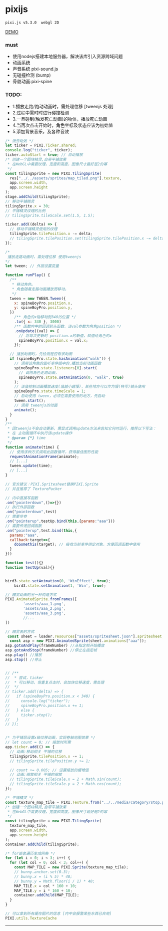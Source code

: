 # pixijs
`pixi.js v5.3.0  webgl 2D`

[DEMO](https://lokavit.github.io/notes/pixijs/pixijs.html)

<!-- <a href="https://lokavit.github.io/notes/pixijs/pixijs.html">Pixijs demo</a> -->

### must
- 使用nodejs搭建本地服务器，解决该库引入资源跨域问题
- 动画系统
- 声音系统 pixi-sound.js
- 无碰撞检测 (bump)
- 骨骼动画:pixi-spine

<!--
渲染:pixijs
切图:需使用第三方工具，texturepacker(精灵表打包和压缩的工具)。pixi内(Sprite sheet)
动画:pixi自带动画系统，以png数组形式,逐帧播放
骨骼:spine。pixi支持使用,所需文件(png,json,atlas)需在spine中制作(非免费)

// 改变精灵色调,赋值一个十六进制颜色值。默认白色（0xFFFFFF）没有色调
sprite.tint = 0xFFFF660;

-->

 <!-- 故事线，场景搭建
1.地表层:地面(平铺/动效快)
2.景物层:建筑及树木等静态物
3.天空层:天空盒(平铺/动效慢)
4.流云层:需有流云动效,PIXI.TilingSprite+ticker.add()
 
  -->

### TODO:

- 1.播放走路/跑动动画时，需处理位移 [tweenjs 处理]
- 2.过程中需时时进行碰撞检测
- 3.一旦碰到(触发死亡动画)的物体，播放死亡动画
- 4.当再次点击开始时，角色坐标及状态应该为初始值
- 5.添加背景音乐，及各种音效

```js
/* 流云动效 */
let ticker = PIXI.Ticker.shared;
console.log("ticker", ticker);
ticker.autoStart = true; // 自动播放
/* 创建一个图块精灵,自带平铺效果
 * 在WebGL中需要纹理，宽度和高度，图像尺寸最好是2的幂
 */
const tilingSprite = new PIXI.TilingSprite(
  res["../../assets/sprites/map_tiled.png"].texture,
  app.screen.width,
  app.screen.height
);
stage.addChild(tilingSprite);
// 移动平铺精灵
tilingSprite.x = 30;
// 平铺精灵纹理的比例
// tilingSprite.tileScale.set(1.5, 1.5);

ticker.add((delta) => {
  // 移动平铺精灵使用的纹理
  tilingSprite.tilePosition.x -= delta;
  // tilingSprite.tilePosition.set(tilingSprite.tilePosition.x -= delta,tilingSprite.tilePosition.y)
});
```

```js
/*
 播放走路动画时，需处理位移 使用tweenjs
*/
let tween; // 外层设置变量

function runPlay() {
  /**
   * 移动角色。
   * 角色随着走路动画播放而移动。
   */
  tween = new TWEEN.Tween({
    x: spineBoyPro.position.x,
    y: spineBoyPro.position.y,
  })
    /** 角色的x轴移动到340的位置 */
    .to({ x: 340 }, 3000)
    /** 函数内中的回调箭头函数，该val参数为角色position */
    .onUpdate((val) => {
      // 将每次更新时 position.x的新值，赋值给角色的x
      spineBoyPro.position.x = val.x;
    });

  // 播放动画时，先检测是否有该动画
  if (spineBoyPro.state.hasAnimation("walk")) {
    // 调用该角色的监听事件组中的.播放当前动画函数
    spineBoyPro.state.listeners[0].start(
      // 调用角色走路动画，
      spineBoyPro.state.setAnimation(0, "walk", true)
    );
    // 该值控制动画播放速度(值越小越慢)，某些地方可以作为慢(特写)镜头使用
    spineBoyPro.state.timeScale = 1;
    // 启动使用 tween，必须在需要使用的地方，先启动
    tween.start();
    // 调用 tweenjs的动画
    animate();
  }
}
/**
 * 因tweenjs不会自动更新，需显式调用update方法来告知它何时运行，推荐以下写法：
 * 在 主动画循环中执行该update操作
 * @param {*} time
 */
function animate(time) {
  // 使用该种方式调用此函数循环，获得最佳图形性能
  requestAnimationFrame(animate);
  // [...]
  tween.update(time);
  // [...]
}
```

```js
// 官方建议：PIXI.Spritesheet替换PIXI.Sprite
// 并且推荐了 TexturePacker

// 内中直接写函数
.on("pointerdown",()=>{})
// 执行外部函数
.on("pointerdown",test)
// 需要传参
.on("pointerup",testUp.bind(this,{params:"aaa"}))
// 需要传递回调函数
.on("pointerup",test.bind(this,{
  params:"aaa",
  callback:target=>{
    doSomethis(target); // 接收当前事件绑定对象，方便回调函数中使用
  }
}))

function test(){}
function testUp(val){}


bird3.state.setAnimation(0, 'WinEffect', true);
    bird3.state.setAnimation(1, 'Win', true);

// 精灵动画的另一种构造方式
PIXI.AnimatedSprite.fromFrames([
        'assets/aaa_1.png',
        'assets/aaa_2.png',
        'assets/aaa_3.png',
        //...
])

// 精灵表的方式
 const sheet = loader.resources["assets/spritesheet.json"].spritesheet;
  const asp = new PIXI.AnimatedSprite(sheet.animations["aaa"]);
asp.gotoAndPlay(frameNumber) //从指定帧开始播放
asp.gotoAndStop(frameNumber) //停止在指定帧
asp.play() //播放
asp.stop() //停止


// /**
//  * 尝试，ticker
//  * 可以移动，但重复点击时，会加快位移速度，需处理
//  */
// ticker.add((delta) => {
//   if (spineBoyPro.position.x < 340) {
//     console.log("ticker");
//     spineBoyPro.position.x += 1;
//   } else {
//     ticker.stop();
//   }
// });


/* 为平铺层设置x轴位移动画，实现卷轴地图效果 */
// let count = 0; // 缩放时所需
app.ticker.add(() => {
  // 动画:移动相关 平铺的位移
  tilingSprite.tilePosition.x -= 1;
  // tilingSprite.tilePosition.y += 1;

  // count += 0.005; // 设置缩放的缓增值
  // 动画:缩放相关 平铺的缩放
  // tilingSprite.tileScale.x = 2 + Math.sin(count);
  // tilingSprite.tileScale.y = 2 + Math.cos(count);
});

/* 平铺精灵 */
const texture_map_tile = PIXI.Texture.from("../../media/category/stop.png");
/* 创建一个图块精灵,自带平铺效果
 * 在WebGL中需要纹理，宽度和高度，图像尺寸最好是2的幂
 */
const tilingSprite = new PIXI.TilingSprite(
  texture_map_tile,
  app.screen.width,
  app.screen.height
);
container.addChild(tilingSprite);

/* for嵌套遍历生成网格 */
for (let i = 0; i < 3; i++) {
  for (let col = 0; col < 3; col++) {
    const MAP_TILE = new PIXI.Sprite(texture_map_tile);
    // bunny.anchor.set(0.3);
    // bunny.x = (i % 5) * 40;
    // bunny.y = Math.floor(i / 1) * 40;
    MAP_TILE.x = col * 160 + 10;
    MAP_TILE.y = i * 160 + 10;
    container.addChild(MAP_TILE);
  }
}

// 可以拿到所有缓存图片的信息 [内中会报警某些东西已弃用]
PIXI.utils.TextureCache

```
---